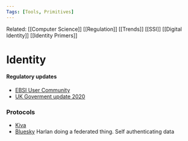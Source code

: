 ```yaml
---
Tags: [Tools, Primitives]
---
```

Related: [[Computer Science]] [[Regulation]] [[Trends]] [[SSI]] [[Digital Identity]] [[Identity Primers]]
# Identity
#### Regulatory updates
- [EBSI User Community](https://ec.europa.eu/cefdigital/wiki/display/EBSICOMMUNITY/EBSI+User+Community+-+public+welcome)
- [UK Goverment update 2020]([https://www.gov.uk/government/news/next-step-in-plans-to-govern-use-of-digital-identities-revealed--2](https://www.gov.uk/government/news/next-step-in-plans-to-govern-use-of-digital-identities-revealed--2))


### Protocols
- [Kiva](https://kivaprotocol.com/)
- [Bluesky](https://github.com/bluesky-social/adx) Harlan doing a federated thing. Self authenticating data